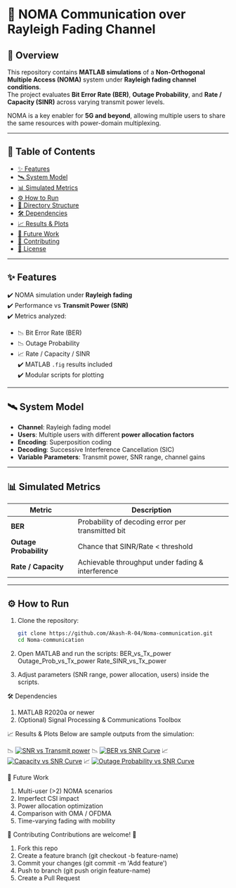 # 🚀 NOMA Communication over Rayleigh Fading Channel

## 📖 Overview

This repository contains **MATLAB simulations** of a **Non-Orthogonal Multiple Access (NOMA)** system under **Rayleigh fading channel conditions**.  
The project evaluates **Bit Error Rate (BER)**, **Outage Probability**, and **Rate / Capacity (SINR)** across varying transmit power levels.  

NOMA is a key enabler for **5G and beyond**, allowing multiple users to share the same resources with power-domain multiplexing.

---

## 📌 Table of Contents
- [✨ Features](#-features)
- [🛰️ System Model](#️-system-model)
- [📊 Simulated Metrics](#-simulated-metrics)
- [⚙️ How to Run](#️-how-to-run)
- [📂 Directory Structure](#-directory-structure)
- [🛠️ Dependencies](#️-dependencies)
- [📈 Results & Plots](#-results--plots)
- [🔮 Future Work](#-future-work)
- [🤝 Contributing](#-contributing)
- [📜 License](#-license)

---

## ✨ Features

✔️ NOMA simulation under **Rayleigh fading**  
✔️ Performance vs **Transmit Power (SNR)**  
✔️ Metrics analyzed:  
   - 📉 Bit Error Rate (BER)  
   - 📉 Outage Probability  
   - 📈 Rate / Capacity / SINR  
✔️ MATLAB `.fig` results included  
✔️ Modular scripts for plotting  

---

## 🛰️ System Model

- **Channel**: Rayleigh fading model  
- **Users**: Multiple users with different **power allocation factors**  
- **Encoding**: Superposition coding  
- **Decoding**: Successive Interference Cancellation (SIC)  
- **Variable Parameters**: Transmit power, SNR range, channel gains  

---

## 📊 Simulated Metrics

| Metric              | Description                                                                 |
|---------------------|-----------------------------------------------------------------------------|
| **BER**             | Probability of decoding error per transmitted bit                          |
| **Outage Probability** | Chance that SINR/Rate < threshold                                         |
| **Rate / Capacity** | Achievable throughput under fading & interference                          |

---

## ⚙️ How to Run

1. Clone the repository:
   ```bash
   git clone https://github.com/Akash-R-04/Noma-communication.git
   cd Noma-communication
   
2. Open MATLAB and run the scripts:
BER_vs_Tx_power
Outage_Prob_vs_Tx_power
Rate_SINR_vs_Tx_power

3. Adjust parameters (SNR range, power allocation, users) inside the scripts.

🛠️ Dependencies
1. MATLAB R2020a or newer
2. (Optional) Signal Processing & Communications Toolbox

📈 Results & Plots
Below are sample outputs from the simulation:

📉 [![SNR vs Transmit power](https://github.com/Akash-R-04/Noma-communication/blob/main/ber%20vs%20transmit%20power.jpg)]()
📉 [![BER vs SNR Curve](https://github.com/Akash-R-04/Noma-communication/blob/main/br.jpg)]()
📈 [![Capacity vs SNR Curve](https://github.com/Akash-R-04/Noma-communication/blob/main/capacity.jpg)]()
📈 [![Outage Probability vs SNR Curve](https://github.com/Akash-R-04/Noma-communication/blob/main/outage%20probability.jpg)]()

🔮 Future Work
1. Multi-user (>2) NOMA scenarios
2. Imperfect CSI impact
3. Power allocation optimization
4. Comparison with OMA / OFDMA
5. Time-varying fading with mobility

🤝 Contributing
Contributions are welcome! 🎉
1. Fork this repo
2. Create a feature branch (git checkout -b feature-name)
3. Commit your changes (git commit -m 'Add feature')
4. Push to branch (git push origin feature-name)
5. Create a Pull Request
